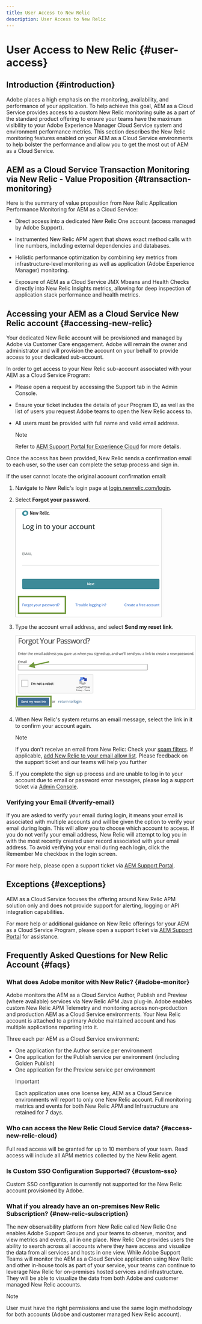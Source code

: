 ```yaml
---
title: User Access to New Relic
description: User Access to New Relic
---
```


# User Access to New Relic {#user-access}

## Introduction {#introduction}

Adobe places a high emphasis on the monitoring, availability, and performance of your application. To help achieve this goal, AEM as a Cloud Service provides access to a custom New Relic monitoring suite as a part of the standard product offering to ensure your teams have the maximum visibility to your Adobe Experience Manager Cloud Service system and environment performance metrics. This section describes the New Relic monitoring features enabled on your AEM as a Cloud Service environments to help bolster the performance and allow you to get the most out of AEM as a Cloud Service.

## AEM as a Cloud Service Transaction Monitoring via New Relic - Value Proposition {#transaction-monitoring}

Here is the summary of value proposition from New Relic Application Performance Monitoring for AEM as a Cloud Service:

* Direct access into a dedicated New Relic One account (access managed by Adobe Support).

* Instrumented New Relic APM agent that shows exact method calls with line numbers, including external dependencies and databases.

* Holistic performance optimization by combining key metrics from infrastructure-level monitoring as well as application (Adobe Experience Manager) monitoring.

* Exposure of AEM as a Cloud Service JMX Mbeans and Health Checks directly into New Relic Insights metrics, allowing for deep inspection of application stack performance and health metrics.

## Accessing your AEM as a Cloud Service New Relic account {#accessing-new-relic}

Your dedicated New Relic account will be provisioned and managed by Adobe via Customer Care engagement. Adobe will remain the owner and administrator and will provision the account on your behalf to provide access to your dedicated sub-account.

In order to get access to your New Relic sub-account associated with your AEM as a Cloud Service Program:

* Please open a request by accessing the Support tab in the Admin Console. 
* Ensure your ticket includes the details of your Program ID, as well as the list of users you request Adobe teams to open the New Relic access to. 
* All users must be provided with full name and valid email address.  

   >[!NOTE]
   >Refer to [AEM Support Portal for Experience Cloud](https://helpx.adobe.com/enterprise/using/support-for-experience-cloud.html) for more details. 

Once the access has been provided, New Relic sends a confirmation email to each user, so the user can complete the setup process and sign in. 

If the user cannot locate the original account confirmation email:

1. Navigate to New Relic's login page at [login.newrelic.com/login](https://login.newrelic.com/login).

1. Select **Forgot your password**.

   ![](/help/implementing/cloud-manager/assets/new-relic/newrelic-1.png)

1. Type the account email address, and select **Send my reset link**.

   ![](/help/implementing/cloud-manager/assets/new-relic/newrelic-2.png)

1. When New Relic's system returns an email message, select the link in it to confirm your account again.

   >[!NOTE]
   >If you don't receive an email from New Relic:
   >Check your [spam filters](https://docs.newrelic.com/docs/accounts/accounts-billing/account-setup/create-your-new-relic-account/). If applicable, [add New Relic to your email allow list](https://docs.newrelic.com/docs/accounts/accounts/account-maintenance/account-email-settings/#email-whitelist).
   >Please feedback on the support ticket and our teams will help you further

1. If you complete the sign up process and are unable to log in to your account due to email or password error messages, please log a support ticket via [Admin Console](https://adminconsole.adobe.com/).

### Verifying your Email {#verify-email}

If you are asked to verify your email during login, it means your email is associated with multiple accounts and will be given the option to verify your email during login. This will allow you to choose which account to access. If you do not verify your email address, New Relic will attempt to log you in with the most recently created user record associated with your email address. To avoid verifying your email during each login, click the Remember Me checkbox in the login screen.

For more help, please open a support ticket via [AEM Support Portal](https://helpx.adobe.com/enterprise/using/support-for-experience-cloud.html).

## Exceptions {#exceptions}
 
AEM as a Cloud Service focuses the offering around New Relic APM solution only and does not provide support for alerting, logging or API integration capabilities. 

For more help or additional guidance on New Relic offerings for your AEM as a Cloud Service Program, please open a support ticket via [AEM Support Portal](https://helpx.adobe.com/enterprise/using/support-for-experience-cloud.html) for assistance.

## Frequently Asked Questions for New Relic Account {#faqs}

### What does Adobe monitor with New Relic? {#adobe-monitor}

Adobe monitors the AEM as a Cloud Service Author, Publish and Preview (where available) services via New Relic APM Java plug-in. Adobe enables custom New Relic APM Telemetry and monitoring across non-production and production AEM as a Cloud Service environments. Your New Relic account is attached to a primary Adobe maintained account and has multiple applications reporting into it. 

Three each per AEM as a Cloud Service environment:

* One application for the Author service per environment
* One application for the Publish service per environment (including Golden Publish)
* One application for the Preview service per environment
   >[!IMPORTANT]
   >Each application uses one license key, AEM as a Cloud Service environments will report to only one New Relic account. Full monitoring metrics and events for both New Relic APM and Infrastructure are retained for 7 days.

### Who can access the New Relic Cloud Service data? {#access-new-relic-cloud}

Full read access will be granted for up to 10 members of your team. Read access will include all APM metrics collected by the New Relic agent.

### Is Custom SSO Configuration Supported? {#custom-sso}

Custom SSO configuration is currently not supported for the New Relic account provisioned by Adobe.

### What if you already have an on-premises New Relic Subscription? {#new-relic-subscription}

The new observability platform from New Relic called New Relic One enables Adobe Support Groups and your teams to observe, monitor, and view metrics and events, all in one place. New Relic One provides users the ability to search across all accounts where they have access and visualize the data from all services and hosts in one view. While Adobe Support Teams will monitor the AEM as a Cloud Service application using New Relic and other in-house tools as part of your service, your teams can continue to leverage New Relic for on-premises hosted services and infrastructure. They will be able to visualize the data from both Adobe and customer managed New Relic accounts.

>[!NOTE]
>User must have the right permissions and use the same login methodology for both accounts (Adobe and customer managed New Relic account).


